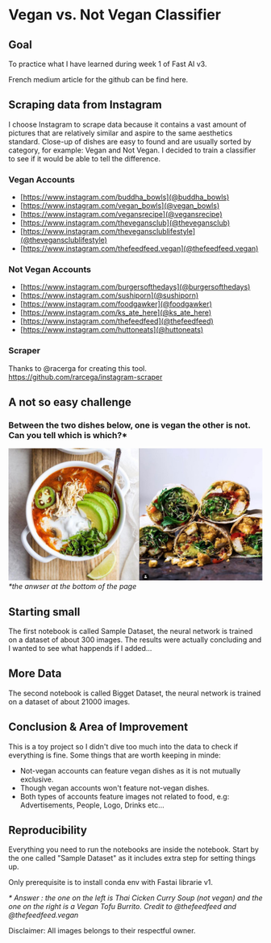# Vegan vs. Not Vegan Classifier


## Goal
To practice what I have learned during week 1 of Fast AI v3.

French medium article for the github can be find here.

## Scraping data from Instagram

I choose Instagram to scrape data because it contains a vast amount of pictures that are relatively similar and aspire to the same aesthetics standard.
Close-up of dishes are easy to found and are usually sorted by category, for example: Vegan and Not Vegan.
I decided to train a classifier to see if it would be able to tell the difference.

### Vegan Accounts
- [https://www.instagram.com/buddha_bowls](@buddha_bowls)
- [https://www.instagram.com/vegan_bowls](@vegan_bowls)
- [https://www.instagram.com/vegansrecipe](@vegansrecipe)
- [https://www.instagram.com/thevegansclub](@thevegansclub)
- [https://www.instagram.com/thevegansclublifestyle](@thevegansclublifestyle)
- [https://www.instagram.com/thefeedfeed.vegan](@thefeedfeed.vegan)

### Not Vegan Accounts
- [https://www.instagram.com/burgersofthedays](@burgersofthedays)
- [https://www.instagram.com/sushiporn](@sushiporn)
- [https://www.instagram.com/foodgawker](@foodgawker)
- [https://www.instagram.com/ks_ate_here](@ks_ate_here)
- [https://www.instagram.com/thefeedfeed](@thefeedfeed)
- [https://www.instagram.com/huttoneats](@huttoneats)


### Scraper
Thanks to @racerga for creating this tool.
https://github.com/rarcega/instagram-scraper

## A not so easy challenge
### Between the two dishes below, one is vegan the other is not. Can you tell which is which?*
![Two dishes, one vegan the other not, very hard to tell which is which.](https://github.com/remiconnesson/instaclassifier/blob/master/illustration1.png)
*\*the anwser at the bottom of the page*

## Starting small
The first notebook is called Sample Dataset, the neural network is trained on a dataset of about 300 images.
The results were actually concluding and I wanted to see what happends if I added...

## More Data
The second notebook is called Bigget Dataset, the neural network is trained on a dataset of about 21000 images.

## Conclusion & Area of Improvement
This is a toy project so I didn't dive too much into the data to check if everything is fine. 
Some things that are worth keeping in minde:
- Not-vegan accounts can feature vegan dishes as it is not mutually exclusive.
- Though vegan accounts won't feature not-vegan dishes.
- Both types of accounts feature images not related to food, e.g: Advertisements, People, Logo, Drinks etc...

## Reproducibility
Everything you need to run the notebooks are inside the notebook. 
Start by the one called "Sample Dataset" as it includes extra step for setting things up.

Only prerequisite is to install conda env with Fastai librarie v1.

*\* Answer : the one on the left is Thai Cicken Curry Soup (not vegan) and the one on the right is a Vegan Tofu Burrito.
Credit to @thefeedfeed and @thefeedfeed.vegan*

Disclaimer: All images belongs to their respectful owner.

